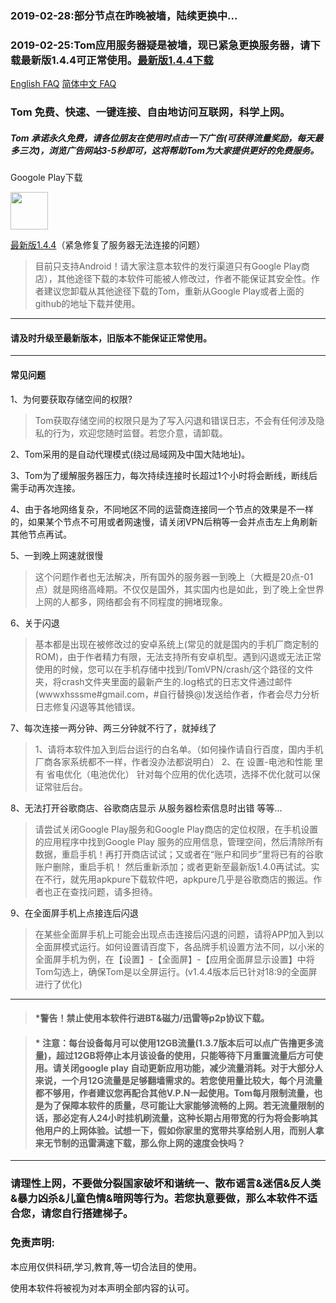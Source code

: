 ### 2019-02-28:部分节点在昨晚被墙，陆续更换中...
### 2019-02-25:Tom应用服务器疑是被墙，现已紧急更换服务器，请下载最新版1.4.4可正常使用。[最新版1.4.4下载](https://github.com/xhssme/tom/releases/download/tom/tomvpn1.4.4.apk "下载地址")

[English FAQ](https://github.com/xhssme/tom/blob/master/FAQ_EN.md) [简体中文 FAQ](https://github.com/xhssme/tom/blob/master/FAQ.md) 

### Tom 免费、快速、一键连接、自由地访问互联网，科学上网。

##### Tom 承诺永久免费，请各位朋友在使用时点击一下广告(可获得流量奖励，每天最多三次)，浏览广告网站3-5秒即可，这将帮助Tom为大家提供更好的免费服务。

Googole Play下载

<a href="https://play.google.com/store/apps/details?id=me.xhss.tomvpn" rel="nofollow"><img src="https://camo.githubusercontent.com/bdaf711a93d64d0bb5e5abfc346a8b84ea47f164/68747470733a2f2f706c61792e676f6f676c652e636f6d2f696e746c2f656e5f75732f6261646765732f696d616765732f67656e657269632f656e2d706c61792d62616467652e706e67" height="60" data-canonical-src="https://play.google.com/intl/en_us/badges/images/generic/en-play-badge.png" style="max-width:100%;"></a>

[最新版1.4.4](https://github.com/xhssme/tom/releases/download/tom/tomvpn1.4.4.apk "下载地址")（紧急修复了服务器无法连接的问题）

> 目前只支持Android！请大家注意本软件的发行渠道只有Google Play商店），其他途径下载的本软件可能被人修改过，作者不能保证其安全性。作者建议您卸载从其他途径下载的Tom，重新从Google Play或者上面的github的地址下载并使用。
------------------------------------------------------------------

#### 请及时升级至最新版本，旧版本不能保证正常使用。

-------------
#### 常见问题
1、为何要获取存储空间的权限?
> Tom获取存储空间的权限只是为了写入闪退和错误日志，不会有任何涉及隐私的行为，欢迎您随时监督。若您介意，请卸载。

2、Tom采用的是自动代理模式(绕过局域网及中国大陆地址)。

3、Tom为了缓解服务器压力，每次持续连接时长超过1个小时将会断线，断线后需手动再次连接。

4、由于各地网络复杂，不同地区不同的运营商连接同一个节点的效果是不一样的，如果某个节点不可用或者网速慢，请关闭VPN后稍等一会并点击左上角刷新其他节点再试。

5、一到晚上网速就很慢
> 这个问题作者也无法解决，所有国外的服务器一到晚上（大概是20点-01点）就是网络高峰期。不仅仅是国外，其实国内也是如此，到了晚上全世界上网的人都多，网络都会有不同程度的拥堵现象。

6、关于闪退
> 基本都是出现在被修改过的安卓系统上(常见的就是国内的手机厂商定制的ROM)，由于作者精力有限，无法支持所有安卓机型。遇到闪退或无法正常使用的时候，您可以在手机存储中找到/TomVPN/crash/这个路径的文件夹，将crash文件夹里面的最新产生的.log格式的日志文件通过邮件(wwwxhsssme#gmail.com，#自行替换@)发送给作者，作者会尽力分析日志修复闪退等其他错误。

7、每次连接一两分钟、两三分钟就不行了，就掉线了
> 1、请将本软件加入到后台运行的白名单。（如何操作请自行百度，国内手机厂商各家系统都不一样，作者没办法都说明白）
  2、在 设置-电池和性能 里有 省电优化（电池优化） 针对每个应用的优化选项，选择不优化就可以保证常驻后台。
    
8、无法打开谷歌商店、谷歌商店显示 从服务器检索信息时出错 等等...
> 请尝试关闭Google Play服务和Google Play商店的定位权限，在手机设置的应用程序中找到Google Play 服务的应用信息，管理空间，然后清除所有数据，重启手机！再打开商店试试；又或者在“账户和同步”里将已有的谷歌账户删除，重启手机！ 然后重新添加；或者更新至最新版1.4.0再试试。实在不行，就先用apkpure下载软件吧，apkpure几乎是谷歌商店的搬运。作者也正在查找问题，请多担待。

9、在全面屏手机上点接连后闪退
> 在某些全面屏手机上可能会出现点击连接后闪退的问题，请将APP加入到以全面屏模式运行。如何设置请百度下，各品牌手机设置方法不同，以小米的全面屏手机为例，在【设置】-【全面屏】-【应用全面屏显示设置】中将Tom勾选上，确保Tom是以全屏运行。(v1.4.4版本后已针对18:9的全面屏进行了优化)
-------------------------------------    

> #### *警告！禁止使用本软件行进BT&磁力/迅雷等p2p协议下载。

> #### * 注意：每台设备每月可以使用12GB流量(1.3.7版本后可以点广告撸更多流量)，超过12GB将停止本月该设备的使用，只能等待下月重置流量后方可使用。请关闭google play 自动更新应用功能，减少流量消耗。对于大部分人来说，一个月12G流量是足够翻墙需求的。若您使用量比较大，每个月流量都不够用，作者建议您再配合其他V.P.N一起使用。Tom每月限制流量，也是为了保障本软件的质量，尽可能让大家能够流畅的上网。若无流量限制的话，那必定有人24小时挂机刷流量，这种长期占用带宽的行为将会影响其他用户的上网体验。试想一下，假如你家里的宽带共享给别人用，而别人拿来无节制的迅雷满速下载，那么你上网的速度会快吗？
-------------------------------------
### 请理性上网，不要做分裂国家破坏和谐统一、散布谣言&迷信&反人类&暴力凶杀&儿童色情&暗网等行为。若您执意要做，那么本软件不适合您，请您自行搭建梯子。

### 免责声明:

本应用仅供科研,学习,教育,等一切合法目的使用。

使用本软件将被视为对本声明全部内容的认可。
